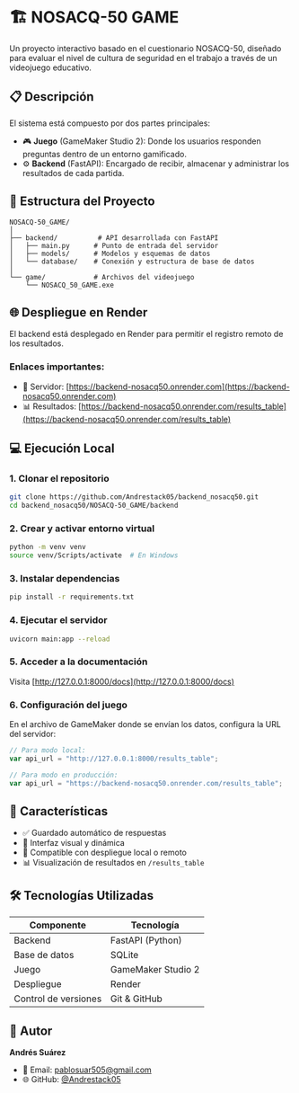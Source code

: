 # 🏗️ NOSACQ-50 GAME

Un proyecto interactivo basado en el cuestionario NOSACQ-50, diseñado para evaluar el nivel de cultura de seguridad en el trabajo a través de un videojuego educativo.

## 📋 Descripción

El sistema está compuesto por dos partes principales:

- 🎮 **Juego** (GameMaker Studio 2): Donde los usuarios responden preguntas dentro de un entorno gamificado.
- ⚙️ **Backend** (FastAPI): Encargado de recibir, almacenar y administrar los resultados de cada partida.

## 🚀 Estructura del Proyecto

```
NOSACQ-50_GAME/
│
├── backend/          # API desarrollada con FastAPI
│   ├── main.py      # Punto de entrada del servidor
│   ├── models/      # Modelos y esquemas de datos
│   └── database/    # Conexión y estructura de base de datos
│
└── game/            # Archivos del videojuego
    └── NOSACQ_50_GAME.exe
```

## 🌐 Despliegue en Render

El backend está desplegado en Render para permitir el registro remoto de los resultados.

### Enlaces importantes:

- 🔗 Servidor: [https://backend-nosacq50.onrender.com](https://backend-nosacq50.onrender.com)
- 📊 Resultados: [https://backend-nosacq50.onrender.com/results_table](https://backend-nosacq50.onrender.com/results_table)

## 💻 Ejecución Local

### 1. Clonar el repositorio

```bash
git clone https://github.com/Andrestack05/backend_nosacq50.git
cd backend_nosacq50/NOSACQ-50_GAME/backend
```

### 2. Crear y activar entorno virtual

```bash
python -m venv venv
source venv/Scripts/activate  # En Windows
```

### 3. Instalar dependencias

```bash
pip install -r requirements.txt
```

### 4. Ejecutar el servidor

```bash
uvicorn main:app --reload
```

### 5. Acceder a la documentación

Visita [http://127.0.0.1:8000/docs](http://127.0.0.1:8000/docs)

### 6. Configuración del juego

En el archivo de GameMaker donde se envían los datos, configura la URL del servidor:

```javascript
// Para modo local:
var api_url = "http://127.0.0.1:8000/results_table";

// Para modo en producción:
var api_url = "https://backend-nosacq50.onrender.com/results_table";
```

## 🧩 Características

- ✅ Guardado automático de respuestas
- 🎨 Interfaz visual y dinámica
- 🔄 Compatible con despliegue local o remoto
- 📊 Visualización de resultados en `/results_table`

## 🛠️ Tecnologías Utilizadas

| Componente           | Tecnología         |
| -------------------- | ------------------ |
| Backend              | FastAPI (Python)   |
| Base de datos        | SQLite             |
| Juego                | GameMaker Studio 2 |
| Despliegue           | Render             |
| Control de versiones | Git & GitHub       |

## 👤 Autor

**Andrés Suárez**

- 📧 Email: pablosuar505@gmail.com
- 🌐 GitHub: [@Andrestack05](https://github.com/Andrestack05)
